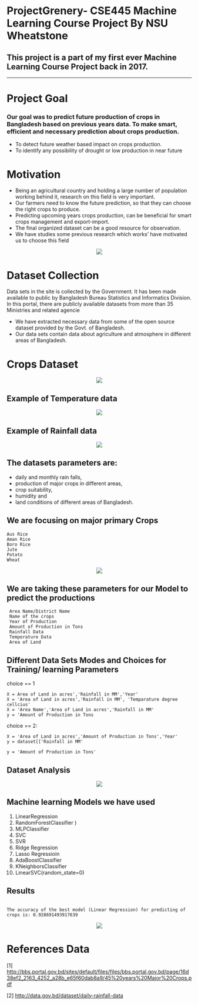 # ProjectGrenery- CSE445 Machine Learning Course Project By NSU Wheatstone

## This project is a part of my first ever Machine Learning Course Project back in 2017. 

---
# Project Goal

### Our goal was to predict future production of crops in Bangladesh based on previous years data. To make smart, efficient and necessary prediction about crops production.

- To detect future weather based impact on crops production.
- To identify any possibility of drought or low production in near future

# Motivation 
- Being an agricultural country and holding a large number of population working behind it, research on this field is very important.
- Our farmers need to know the future prediction, so that they can choose the right crops to produce.
- Predicting upcoming years crops production, can be beneficial for smart crops management and export-import.
- The final organized dataset can be a good resource for observation.
- We have studies some previous research which works’ have motivated us to choose this field
<p align="center">
  <img src="docs/motivation.JPG">
</p>

# Dataset Collection
Data sets in the site is collected by the Government. It has been made available to public by Bangladesh Bureau Statistics and Informatics Division. In this portal, there are publicly available datasets from more than 35 Ministries and related agencie

- We have extracted necessary data from some of the open source dataset provided by the Govt. of Bangladesh.
- Our data sets contain data about agriculture and atmosphere in different areas of Bangladesh.

# Crops Dataset 

<p align="center">
  <img src="docs/data.JPG">
</p>

## Example of Temperature data 

<p align="center">
  <img src="docs/temp.JPG">
</p>

## Example of Rainfall data 

<p align="center">
  <img src="docs/rain.JPG">
</p>


## The datasets parameters are:
- daily and monthly rain falls,
- production of major crops in different areas,
- crop suitability,
- humidity and
- land conditions of different areas of Bangladesh.


## We are focusing on major primary Crops 
```
Aus Rice
Aman Rice
Boro Rice
Jute
Potato
Wheat
```

<p align="center">
  <img src="docs/crops.JPG">
</p>

## We are taking these parameters for our Model to predict the productions  
```
 Area Name/District Name
 Name of the crops
 Year of Production
 Amount of Production in Tons
 Rainfall Data
 Temperature Data
 Area of Land
```
## Different Data Sets Modes and Choices for Training/ learning Parameters 

 choice == 1

    X = Area of Land in acres','Rainfall in MM','Year'
    X = 'Area of Land in acres','Rainfall in MM', 'Temparature degree cellcius'
    X = 'Area Name','Area of Land in acres','Rainfall in MM'
    y = 'Amount of Production in Tons
    
 choice == 2:
    
    X = 'Area of Land in acres','Amount of Production in Tons','Year'
    y = dataset[['Rainfall in MM'

    y = 'Amount of Production in Tons'

## Dataset Analysis
  <p align="center">
  <img src="docs/data_pre.JPG">
</p>


## Machine learning Models we have used  

1. LinearRegression
2. RandomForestClassifier )
3. MLPClassifier
4. SVC
5. SVR
6. Ridge Regression
7. Lasso Regressioin 
8. AdaBoostClassifier
9. KNeighborsClassifier
10. LinearSVC(random_state=0)


## Results 

```

The accuracy of the best model (Linear Regression) for predicting of crops is: 0.928691493917639
```
<p align="center">
  <img src="docs/predic.JPG">
</p>


# References Data
[1] http://bbs.portal.gov.bd/sites/default/files/files/bbs.portal.gov.bd/page/16d38ef2_2163_4252_a28b_e65f60dab8a9/45%20years%20Major%20Crops.pdf

[2] http://data.gov.bd/dataset/daily-rainfall-data 
